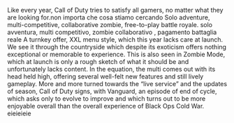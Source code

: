 Like every year, 
Call of Duty tries to satisfy all gamers, 
no matter what they are looking for.non importa che cosa stiamo cercando
Solo adventure, multi-competitive, collaborative zombie, free-to-play battle royale. solo avventura, multi competitivo, zombie collaborativo , pagamento battaglia reale
A turnkey offer, XXL menu style, which this year lacks care at launch. 
We see it through the countryside which despite its exoticism offers nothing exceptional or memorable to experience. 
This is also seen in Zombie Mode, 
which at launch is only a rough sketch of what it should be and unfortunately lacks content. 
In the equation, 
the multi comes out with its head held high, offering several well-felt new features and still lively gameplay. 
More and more turned towards the “live service” and the updates of season, 
Call of Duty signs, with Vanguard, an episode of end of cycle, 
which asks only to evolve to improve and which turns out to be more enjoyable overall than the overall experience of Black Ops Cold War.  eieieieie